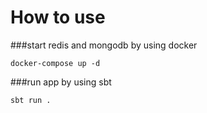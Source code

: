 # How to use


 ###start redis and mongodb by using docker
    
    docker-compose up -d
 
 ###run app by using sbt
    
    sbt run .